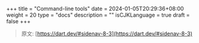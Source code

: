 +++
title = "Command-line tools"
date = 2024-01-05T20:29:36+08:00
weight = 20
type = "docs"
description = ""
isCJKLanguage = true
draft = false
+++

> 原文: [https://dart.dev/#sidenav-8-3](https://dart.dev/#sidenav-8-3)
